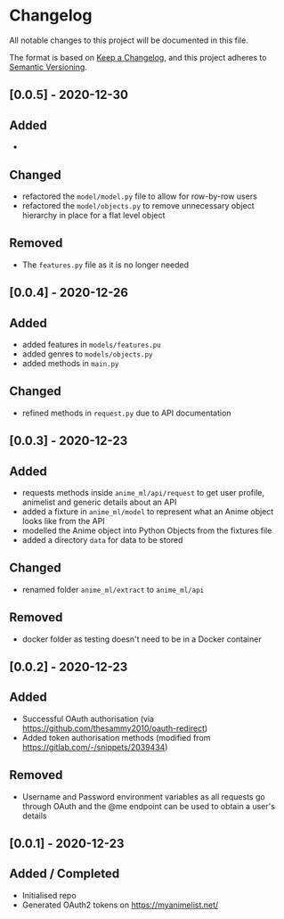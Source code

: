 # Changelog
All notable changes to this project will be documented in this file.

The format is based on [Keep a Changelog](https://keepachangelog.com/en/1.0.0/),
and this project adheres to [Semantic Versioning](https://semver.org/spec/v2.0.0.html).

## [0.0.5] - 2020-12-30

## Added
-

## Changed
- refactored the `model/model.py` file to allow for row-by-row users
- refactored the `model/objects.py` to remove unnecessary object hierarchy in place for a flat level object

## Removed
- The `features.py` file as it is no longer needed


## [0.0.4] - 2020-12-26
## Added
- added features in `models/features.pu`
- added genres to `models/objects.py`
- added methods in `main.py`

## Changed
- refined methods in `request.py` due to API documentation

## [0.0.3] - 2020-12-23
## Added
- requests methods inside `anime_ml/api/request` to get user profile, animelist and generic details about an API
- added a fixture in `anime_ml/model` to represent what an Anime object looks like from the API
- modelled the Anime object into Python Objects from the fixtures file
- added a directory `data` for data to be stored

## Changed
- renamed folder `anime_ml/extract` to `anime_ml/api`

## Removed
- docker folder as testing doesn't need to be in a Docker container


## [0.0.2] - 2020-12-23
## Added
- Successful OAuth authorisation (via https://github.com/thesammy2010/oauth-redirect)
- Added token authorisation methods (modified from https://gitlab.com/-/snippets/2039434)

## Removed
- Username and Password environment variables as all requests go through OAuth and the @me endpoint
can be used to obtain a user's details

## [0.0.1] - 2020-12-23
## Added / Completed
- Initialised repo
- Generated OAuth2 tokens on https://myanimelist.net/
